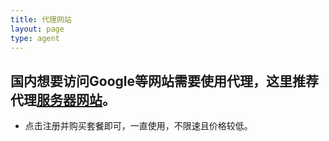 ```yaml
---
title: 代理网站
layout: page
type: agent
---
```

## 国内想要访问Google等网站需要使用代理，这里推荐代理[服务器网站](https://www.scto03.xyz/auth/register?code=Xar6)。
- 点击注册并购买套餐即可，一直使用，不限速且价格较低。